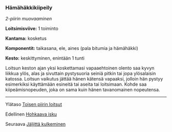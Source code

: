 ### Hämähäkkikiipeily

*2-piirin muovaaminen*

**Loitsimisviive:** 1 toiminto

**Kantama:** kosketus

**Komponentit:** taikasana, ele, aines (pala bitumia ja hämähäkki)

**Kesto:** keskittyminen, enintään 1 tunti

Loitsun keston ajan yksi koskettamasi vapaaehtoinen olento saa kyvyn liikkua ylös, alas ja sivuttain pystysuoria seiniä pitkin tai jopa ylösalaisin katossa. Loitsun vaikutus jättää hänen kätensä vapaaksi, jolloin hän pystyy esimerkiksi käyttämään esineitä tai aseita tai loitsimaan. Kohde saa kiipeämisnopeuden, joka on sama kuin hänen tavanomainen nopeutensa.

----

Ylätaso [Toisen piirin loitsut](2_piirin_loitsut.md)

Edellinen [Hohkaava isku](Hohkaava_isku.md)

Seuraava [Jäljittä kulkeminen](Jäljittä_kulkeminen.md)
